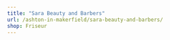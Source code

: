 ```yaml
---
title: "Sara Beauty and Barbers"
url: /ashton-in-makerfield/sara-beauty-and-barbers/
shop: Friseur
---
```


